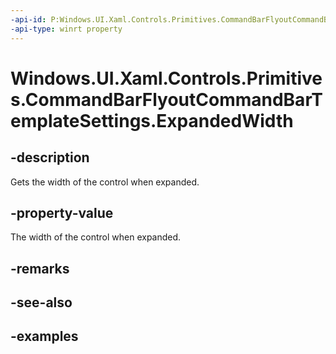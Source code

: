 ```yaml
---
-api-id: P:Windows.UI.Xaml.Controls.Primitives.CommandBarFlyoutCommandBarTemplateSettings.ExpandedWidth
-api-type: winrt property
---
```


<!-- Property syntax.
public double ExpandedWidth { get; }
-->

# Windows.UI.Xaml.Controls.Primitives.CommandBarFlyoutCommandBarTemplateSettings.ExpandedWidth

## -description

Gets the width of the control when expanded.

## -property-value

The width of the control when expanded.

## -remarks

## -see-also

## -examples

